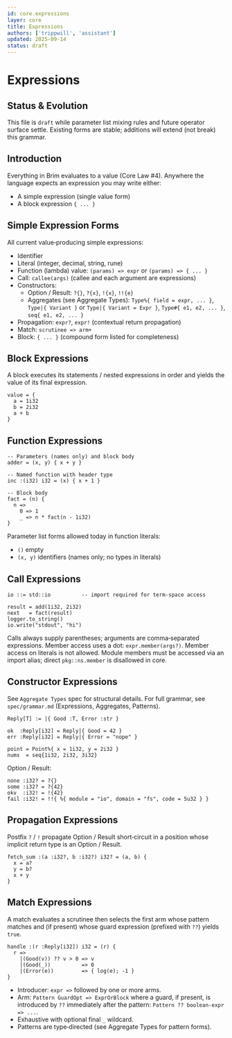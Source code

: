 ```yaml
---
id: core.expressions
layer: core
title: Expressions
authors: ['trippwill', 'assistant']
updated: 2025-09-14
status: draft
---
```


# Expressions

## Status & Evolution

This file is `draft` while parameter list mixing rules and future operator surface settle. Existing forms are stable; additions will extend (not break) this grammar.

## Introduction

Everything in Brim evaluates to a value (Core Law #4). Anywhere the language expects an expression you may write either:

- A simple expression (single value form)
- A block expression `{ ... }`

## Simple Expression Forms

All current value‑producing simple expressions:
- Identifier
- Literal (integer, decimal, string, rune)
- Function (lambda) value: `(params) => expr` or `(params) => { ... }`
- Call: `callee(args)` (callee and each argument are expressions)
- Constructors:
  - Option / Result: `?{}`, `?{x}`, `!{x}`, `!!{e}`
  - Aggregates (see Aggregate Types): `Type%{ field = expr, ... }`, `Type|{ Variant }` or `Type|{ Variant = Expr }`, `Type#{ e1, e2, ... }`, `seq{ e1, e2, ... }`
- Propagation: `expr?`, `expr!` (contextual return propagation)
- Match: `scrutinee => arm+`
- Block: `{ ... }` (compound form listed for completeness)

## Block Expressions
A block executes its statements / nested expressions in order and yields the value of its final expression.

```brim
value = {
  a = 1i32
  b = 2i32
  a + b
}
```

## Function Expressions

```brim
-- Parameters (names only) and block body
adder = (x, y) { x + y }

-- Named function with header type
inc :(i32) i32 = (x) { x + 1 }

-- Block body
fact = (n) {
  n =>
    0 => 1
    _ => n * fact(n - 1i32)
}
```

Parameter list forms allowed today in function literals:
- `()` empty
- `(x, y)` identifiers (names only; no types in literals)

## Call Expressions

```brim
io ::= std::io          -- import required for term-space access

result = add(1i32, 2i32)
next   = fact(result)
logger.to_string()
io.write("stdout", "hi")
```

Calls always supply parentheses; arguments are comma‑separated expressions.
Member access uses a dot: `expr.member(args?)`. Member access on literals is not allowed. Module members must be accessed via an import alias; direct `pkg::ns.member` is disallowed in core.

## Constructor Expressions
See `Aggregate Types` spec for structural details. For full grammar, see `spec/grammar.md` (Expressions, Aggregates, Patterns).

```brim
Reply[T] := |{ Good :T, Error :str }

ok  :Reply[i32] = Reply|{ Good = 42 }
err :Reply[i32] = Reply|{ Error = "nope" }

point = Point%{ x = 1i32, y = 2i32 }
nums  = seq{1i32, 2i32, 3i32}
```

Option / Result:
```brim
none :i32? = ?{}
some :i32? = ?{42}
okv  :i32! = !{42}
fail :i32! = !!{ %{ module = "io", domain = "fs", code = 5u32 } }
```

## Propagation Expressions
Postfix `?` / `!` propagate Option / Result short‑circuit in a position whose implicit return type is an Option / Result.

```brim
fetch_sum :(a :i32?, b :i32?) i32? = (a, b) {
  x = a?
  y = b?
  x + y
}
```

## Match Expressions
A match evaluates a scrutinee then selects the first arm whose pattern matches and (if present) whose guard expression (prefixed with `??`) yields `true`.

```brim
handle :(r :Reply[i32]) i32 = (r) {
  r =>
    |(Good(v)) ?? v > 0 => v
    |(Good(_))          => 0
    |(Error(e))         => { log(e); -1 }
}
```

- Introducer: `expr =>` followed by one or more arms.
- Arm: `Pattern GuardOpt => ExprOrBlock` where a guard, if present, is introduced by `??` immediately after the pattern: `Pattern ?? boolean-expr => ...`.
- Exhaustive with optional final `_` wildcard.
- Patterns are type‑directed (see Aggregate Types for pattern forms).
